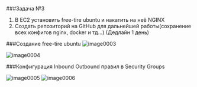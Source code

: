 ###Задача №3 

 1. В EC2 установить free-tire ubuntu и накатить на неё NGINX
 2. Создать репозиторий на GitHub для дальнейшей работы(сохранение всех конфигов nginx, docker и тд...) (Дедлайн 1 день) 

###Создание free-tire ubuntu
![image0003](/home/starik/image0003.png)

![image0004](/home/starik/image0004.png)


###Конфигурация Inbound Outbound правил в Security Groups


![image0005](/home/starik/image0005.png)
![image0006](/home/starik/image0006.png)





